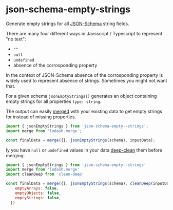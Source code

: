 # json-schema-empty-strings

Generate empty strings for all [JSON-Schema](https://json-schema.org) string fields.

There are many four different ways in Javsscript / Typescript to represent "no text":

- `""`
- `null`
- `undefined`
- absence of the corrosponding property

In the context of JSON-Schema absence of the corrosponding property is widely used to represent absence of strings. Sometimes you might not want that.

For a given schema `jsonEmptyStrings()` generates an object containing empty strings for all properties `type: string`.

The output can easily [merged](https://www.npmjs.com/package/lodash.merge) with your existing data to get empty strings for instead of missing properties.

```js
import { jsonEmptyStrings } from 'json-schema-empty--strings';
import merge from 'lodash.merge';

const finalData = merge({}, jsonEmptyStrings(schema), inputData);
```

Iy you have `null` or `undefined` values in your data [deep-clean](https://www.npmjs.com/package/clean-deep) them before merging:

```js
import { jsonEmptyStrings } from 'json-schema-empty--strings'
import merge from 'lodash.merge'
import cleanDeep from 'clean-deep'

const finalData = merge({}, jsonEmptyStrings(schema), cleanDeep(inputData, {
    emptyArrays: false,
    emptyObjects: false,
    emptyStrings: false,
  })
```
